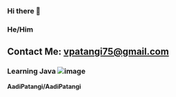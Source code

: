 ### Hi there 👋
### He/Him
## Contact Me: vpatangi75@gmail.com
### Learning Java ![image](https://user-images.githubusercontent.com/87159377/138576355-95d015e1-8d5b-489a-881c-8b34a015ee5f.png)


**AadiPatangi/AadiPatangi** 
